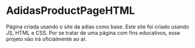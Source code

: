 # AdidasProductPageHTML
Página criada usando o site da adias como base. Este site foi criado usando JS, HTML e CSS. Por se tratar de uma página com fins educativos, esse projeto não irá oficialmente ao ar.

